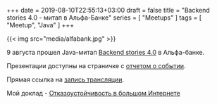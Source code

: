 +++
date = 2019-08-10T22:55:13+03:00
draft = false
title = "Backend stories 4.0 - митап в Альфа-Банке"
series = [ "Meetups" ]
tags = [ "Meetup", "Java" ]
+++

{{< img src="media/alfabank.jpg" >}}

9 августа прошел Java-митап [Backend stories 4.0](https://hr.alfabank.ru/events/backend-stories-4-0) в Альфа-банке.

Презентации доступны на страничке с [отчетом о событии](https://hr.alfabank.ru/blog/kak-proshel-mitap-backend-stories-4-0).

Прямая ссылка на [запись трансляции](https://www.youtube.com/watch?v=kY4lYiqxf7k).

Мой доклад - [Отказоустойчивость в большом Интернете](http://dddpaul.github.io/blog/presentations/Internet-Balancing.pdf)
